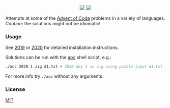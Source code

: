 <p align="center">
    <a href="./2020"><img src="https://img.shields.io/badge/2020-14%2F25-yellow"></a>
    <a href="./2019"><img src="https://img.shields.io/badge/2019-3%2F25-red"></a>
</p>

Attempts at some of the [Advent of Code](https://adventofcode.com/) problems in a variety of languages. *Caution*: the solutions might not be idiomatic!

### Usage

See [2019](./2019/README.md) or [2020](./2020/README.md) for detailed installation instructions.

Solutions can be run with the [aoc](./aoc) shell script, e.g.:

```sh
./aoc 2020 1 zig d1.txt # 2020 day 1 in zig using puzzle input d1.txt
```

For more info try `./aoc` without any arguments.

### License

[MIT](./LICENSE)
